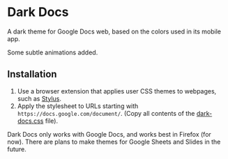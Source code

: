 # Dark Docs
A dark theme for Google Docs web, based on the colors used in its mobile app. 

Some subtle animations added. 

## Installation
1. Use a browser extension that applies user CSS themes to webpages, such as [Stylus](https://github.com/openstyles/stylus/).
2. Apply the stylesheet to URLs starting with `https://docs.google.com/document/`. (Copy all contents of the [dark-docs.css](dark-docs.css) file).

Dark Docs only works with Google Docs, and works best in Firefox (for now). There are plans to make themes for Google Sheets and Slides in the future.
